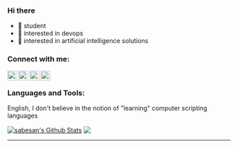 ### Hi there
- 🔭 student
- 🌱 interested in devops
- 🌱 interested in artificial intelligence solutions
### Connect with me:

[<img align="left" alt="Sabesan | Facebook" width="22px" src="https://cdn.jsdelivr.net/npm/simple-icons@3.4.0/icons/facebook.svg" />][facebook]
[<img align="left" alt="Sabesan | Twitter" width="22px" src="https://cdn.jsdelivr.net/npm/simple-icons@v3/icons/twitter.svg" />][twitter]
[<img align="left" alt="Sabesan | LinkedIn" width="22px" src="https://cdn.jsdelivr.net/npm/simple-icons@v3/icons/linkedin.svg" />][linkedin]
[<img align="left" alt="Sabesan | Instagram" width="22px" src="https://cdn.jsdelivr.net/npm/simple-icons@v3/icons/instagram.svg" />][instagram]

<br />


### Languages and Tools:
English, I don't believe in the notion of "learning" computer scripting languages

<a href="https://github.com/mrityunjai01">
<img align="center" alt="sabesan's Github Stats" src="https://github-readme-stats.codestackr.vercel.app/api?username=mrityunjai01&show_icons=true&hide_border=true&count_private=true&include_all_commits=true&theme=radical" /></a>
<a href="https://github.com/mrityunjai01">
  <img align="center" src="https://github-readme-stats.anuraghazra1.vercel.app/api/top-langs/?username=mrityunjai01&layout=compact&theme=radical" />
</a>

---


[twitter]: https://twitter.com/
[facebook]: https://www.facebook.com/profile.php?id=100034391482761
[instagram]: https://www.instagram.com/mrityunjai99
[linkedin]: https://www.linkedin.com/in/mrityunjai-singh-301019195/

